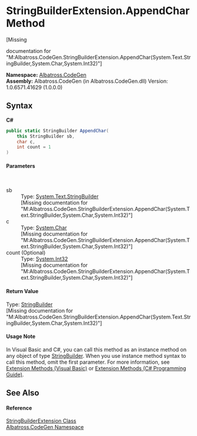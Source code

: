 # StringBuilderExtension.AppendChar Method 
 

\[Missing <summary> documentation for "M:Albatross.CodeGen.StringBuilderExtension.AppendChar(System.Text.StringBuilder,System.Char,System.Int32)"\]

**Namespace:**&nbsp;<a href="N_Albatross_CodeGen.md">Albatross.CodeGen</a><br />**Assembly:**&nbsp;Albatross.CodeGen (in Albatross.CodeGen.dll) Version: 1.0.6571.41629 (1.0.0.0)

## Syntax

**C#**<br />
``` C#
public static StringBuilder AppendChar(
	this StringBuilder sb,
	char c,
	int count = 1
)
```


#### Parameters
&nbsp;<dl><dt>sb</dt><dd>Type: <a href="http://msdn2.microsoft.com/en-us/library/y9sxk6fy" target="_blank">System.Text.StringBuilder</a><br />\[Missing <param name="sb"/> documentation for "M:Albatross.CodeGen.StringBuilderExtension.AppendChar(System.Text.StringBuilder,System.Char,System.Int32)"\]</dd><dt>c</dt><dd>Type: <a href="http://msdn2.microsoft.com/en-us/library/k493b04s" target="_blank">System.Char</a><br />\[Missing <param name="c"/> documentation for "M:Albatross.CodeGen.StringBuilderExtension.AppendChar(System.Text.StringBuilder,System.Char,System.Int32)"\]</dd><dt>count (Optional)</dt><dd>Type: <a href="http://msdn2.microsoft.com/en-us/library/td2s409d" target="_blank">System.Int32</a><br />\[Missing <param name="count"/> documentation for "M:Albatross.CodeGen.StringBuilderExtension.AppendChar(System.Text.StringBuilder,System.Char,System.Int32)"\]</dd></dl>

#### Return Value
Type: <a href="http://msdn2.microsoft.com/en-us/library/y9sxk6fy" target="_blank">StringBuilder</a><br />\[Missing <returns> documentation for "M:Albatross.CodeGen.StringBuilderExtension.AppendChar(System.Text.StringBuilder,System.Char,System.Int32)"\]

#### Usage Note
In Visual Basic and C#, you can call this method as an instance method on any object of type <a href="http://msdn2.microsoft.com/en-us/library/y9sxk6fy" target="_blank">StringBuilder</a>. When you use instance method syntax to call this method, omit the first parameter. For more information, see <a href="http://msdn.microsoft.com/en-us/library/bb384936.aspx">Extension Methods (Visual Basic)</a> or <a href="http://msdn.microsoft.com/en-us/library/bb383977.aspx">Extension Methods (C# Programming Guide)</a>.

## See Also


#### Reference
<a href="T_Albatross_CodeGen_StringBuilderExtension.md">StringBuilderExtension Class</a><br /><a href="N_Albatross_CodeGen.md">Albatross.CodeGen Namespace</a><br />